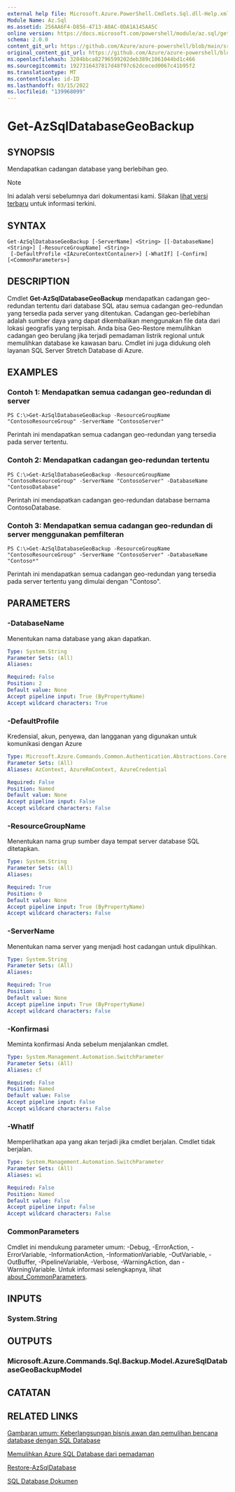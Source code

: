 ```yaml
---
external help file: Microsoft.Azure.PowerShell.Cmdlets.Sql.dll-Help.xml
Module Name: Az.Sql
ms.assetid: 256AA6F4-D856-4713-A0AC-0DA1A145AA5C
online version: https://docs.microsoft.com/powershell/module/az.sql/get-azsqldatabasegeobackup
schema: 2.0.0
content_git_url: https://github.com/Azure/azure-powershell/blob/main/src/Sql/Sql/help/Get-AzSqlDatabaseGeoBackup.md
original_content_git_url: https://github.com/Azure/azure-powershell/blob/main/src/Sql/Sql/help/Get-AzSqlDatabaseGeoBackup.md
ms.openlocfilehash: 3204bbca82796599202deb389c1061044bd1c466
ms.sourcegitcommit: 1927316437817d48f97c62dceced0067c41b95f2
ms.translationtype: MT
ms.contentlocale: id-ID
ms.lasthandoff: 03/15/2022
ms.locfileid: "139968099"
---
```

# Get-AzSqlDatabaseGeoBackup

## SYNOPSIS
Mendapatkan cadangan database yang berlebihan geo.

> [!NOTE]
>Ini adalah versi sebelumnya dari dokumentasi kami. Silakan [lihat versi terbaru](/powershell/module/az.sql/get-azsqldatabasegeobackup) untuk informasi terkini.

## SYNTAX

```
Get-AzSqlDatabaseGeoBackup [-ServerName] <String> [[-DatabaseName] <String>] [-ResourceGroupName] <String>
 [-DefaultProfile <IAzureContextContainer>] [-WhatIf] [-Confirm] [<CommonParameters>]
```

## DESCRIPTION
Cmdlet **Get-AzSqlDatabaseGeoBackup** mendapatkan cadangan geo-redundan tertentu dari database SQL atau semua cadangan geo-redundan yang tersedia pada server yang ditentukan.
Cadangan geo-berlebihan adalah sumber daya yang dapat dikembalikan menggunakan file data dari lokasi geografis yang terpisah.
Anda bisa Geo-Restore memulihkan cadangan geo berulang jika terjadi pemadaman listrik regional untuk memulihkan database ke kawasan baru.
Cmdlet ini juga didukung oleh layanan SQL Server Stretch Database di Azure.

## EXAMPLES

### Contoh 1: Mendapatkan semua cadangan geo-redundan di server
```
PS C:\>Get-AzSqlDatabaseGeoBackup -ResourceGroupName "ContosoResourceGroup" -ServerName "ContosoServer"
```

Perintah ini mendapatkan semua cadangan geo-redundan yang tersedia pada server tertentu.

### Contoh 2: Mendapatkan cadangan geo-redundan tertentu
```
PS C:\>Get-AzSqlDatabaseGeoBackup -ResourceGroupName "ContosoResourceGroup" -ServerName "ContosoServer" -DatabaseName "ContosoDatabase"
```

Perintah ini mendapatkan cadangan geo-redundan database bernama ContosoDatabase.

### Contoh 3: Mendapatkan semua cadangan geo-redundan di server menggunakan pemfilteran
```
PS C:\>Get-AzSqlDatabaseGeoBackup -ResourceGroupName "ContosoResourceGroup" -ServerName "ContosoServer" -DatabaseName "Contoso*"
```

Perintah ini mendapatkan semua cadangan geo-redundan yang tersedia pada server tertentu yang dimulai dengan "Contoso".

## PARAMETERS

### -DatabaseName
Menentukan nama database yang akan dapatkan.

```yaml
Type: System.String
Parameter Sets: (All)
Aliases:

Required: False
Position: 2
Default value: None
Accept pipeline input: True (ByPropertyName)
Accept wildcard characters: True
```

### -DefaultProfile
Kredensial, akun, penyewa, dan langganan yang digunakan untuk komunikasi dengan Azure

```yaml
Type: Microsoft.Azure.Commands.Common.Authentication.Abstractions.Core.IAzureContextContainer
Parameter Sets: (All)
Aliases: AzContext, AzureRmContext, AzureCredential

Required: False
Position: Named
Default value: None
Accept pipeline input: False
Accept wildcard characters: False
```

### -ResourceGroupName
Menentukan nama grup sumber daya tempat server database SQL ditetapkan.

```yaml
Type: System.String
Parameter Sets: (All)
Aliases:

Required: True
Position: 0
Default value: None
Accept pipeline input: True (ByPropertyName)
Accept wildcard characters: False
```

### -ServerName
Menentukan nama server yang menjadi host cadangan untuk dipulihkan.

```yaml
Type: System.String
Parameter Sets: (All)
Aliases:

Required: True
Position: 1
Default value: None
Accept pipeline input: True (ByPropertyName)
Accept wildcard characters: False
```

### -Konfirmasi
Meminta konfirmasi Anda sebelum menjalankan cmdlet.

```yaml
Type: System.Management.Automation.SwitchParameter
Parameter Sets: (All)
Aliases: cf

Required: False
Position: Named
Default value: False
Accept pipeline input: False
Accept wildcard characters: False
```

### -WhatIf
Memperlihatkan apa yang akan terjadi jika cmdlet berjalan.
Cmdlet tidak berjalan.

```yaml
Type: System.Management.Automation.SwitchParameter
Parameter Sets: (All)
Aliases: wi

Required: False
Position: Named
Default value: False
Accept pipeline input: False
Accept wildcard characters: False
```

### CommonParameters
Cmdlet ini mendukung parameter umum: -Debug, -ErrorAction, -ErrorVariable, -InformationAction, -InformationVariable, -OutVariable, -OutBuffer, -PipelineVariable, -Verbose, -WarningAction, dan -WarningVariable. Untuk informasi selengkapnya, lihat [about_CommonParameters](http://go.microsoft.com/fwlink/?LinkID=113216).

## INPUTS

### System.String

## OUTPUTS

### Microsoft.Azure.Commands.Sql.Backup.Model.AzureSqlDatabaseGeoBackupModel

## CATATAN

## RELATED LINKS

[Gambaran umum: Keberlangsungan bisnis awan dan pemulihan bencana database dengan SQL Database](http://go.microsoft.com/fwlink/?LinkId=746881)

[Memulihkan Azure SQL Database dari pemadaman](http://go.microsoft.com/fwlink/?LinkId=746882)

[Restore-AzSqlDatabase](./Restore-AzSqlDatabase.md)

[SQL Database Dokumen](https://docs.microsoft.com/azure/sql-database/)
